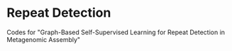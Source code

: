 # Repeat Detection

Codes for "Graph-Based Self-Supervised Learning for Repeat Detection in Metagenomic Assembly"
